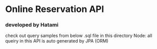 # Online Reservation API

### developed by Hatami

check out query samples from below .sql file in this directory
Node: all queiry in this API is auto generated by JPA (ORM)